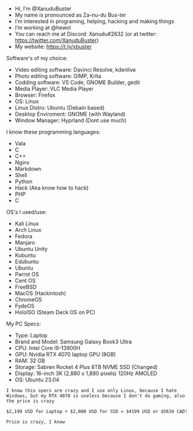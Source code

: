 - Hi, I’m @XanuduBuster
- My name is pronounced as Za-nu-du Bus-ter
- I’m interested in programing, helping, hacking and making things
- I’m working at @hewol
- You can reach me at Discord: Xanudu#2632 (or at twitter: https://twitter.com/XanuduBuster)
- My website: https://t.ly/xbuster

Software's of my choice:
* Video editing software: Davinci Resolve, kdenlive
* Photo editing software: GIMP, Krita
* Codding software: VS Code, GNOME Builder, gedit
* Media Player: VLC Media Player
* Browser: Firefox
* OS: Linux
* Linux Distro: Ubuntu (Debain based)
* Desktop Enviroment: GNOME (with Wayland)
* Window Manager: Hyprland (Dont use much)

I know these programming languages: 
* Vala
* C
* C++
* Nginx
* Markdown
* Shell
* Python
* Hack (Aka know how to hack)
* PHP
* C

OS's I used/use:
* Kali Linux
* Arch Linux
* Fedora
* Manjaro
* Ubuntu Unity
* Kubuntu
* Edubuntu
* Ubuntu
* Parrot OS
* Cent OS
* FreeBSD
* MacOS (Hackintosh)
* ChromeOS
* FydeOS
* HoloISO (Steam Deck OS on PC)

My PC Specs:
- Type: Laptop
- Brand and Model: Samsung Galaxy Book3 Ultra
- CPU: Intel Core i9-13900H
- GPU: Nvidia RTX 4070 laptop GPU (8GB)
- RAM: 32 GB
- Storage: Sabren Rocket 4 Plus 8TB NVME SSD (Changed)
- Display: 16-inch 3K (2,880 x 1,880 pixels) 120Hz AMOLED
- OS: Ubuntu 23.04



` I know this specs are crazy and I use only Linux, because I hate Windows, but my RTX 4070 is useless because I don't do gaming, also the price is crazy `

` $2,199 USD for Laptop + $2,000 USD for SSD = $4199 USD or $5634 CAD! `

` Price is crazy, I know `



